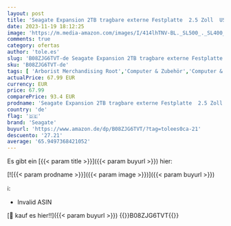 ```yaml
---
layout: post
title: 'Seagate Expansion 2TB tragbare externe Festplatte  2.5 Zoll  USB 3.0  PC & Notebook  inkl. 2 Jahre Rescue Service  Modellnr.: STKM2000400  Hybrid-Laufwerk'
date: 2023-11-19 18:12:25
image: 'https://m.media-amazon.com/images/I/414lhTNV-BL._SL500_._SL400_.jpg'
comments: true
category: ofertas
author: 'tole.es'
slug: 'B08ZJG6TVT-de Seagate Expansion 2TB tragbare externe Festplatte 2.5 Zoll...'
sku: 'B08ZJG6TVT-de'
tags: [ 'Arborist Merchandising Root','Computer & Zubehör','Computer & Zubehör: Produkte mit Umwelt-Label','Datenspeicher','Datenspeicher & Netzwerk','Externe Datenspeicher','Externe Festplatten','IT-Zubehör','Self Service','Special Features Stores','Stores','a4cbee59-f823-40fe-831a-7de64f655f6f_0','a4cbee59-f823-40fe-831a-7de64f655f6f_1301','e26659c6-d1cd-45cb-800b-2f9b432b8572_0','e26659c6-d1cd-45cb-800b-2f9b432b8572_7201','seagate','🇩🇪', ]
actualPrice: 67.99 EUR
currency: EUR
price: 67.99
comparePrice: 93.4 EUR
prodname: 'Seagate Expansion 2TB tragbare externe Festplatte  2.5 Zoll  USB 3.0  PC & Notebook  inkl. 2 Jahre Rescue Service  Modellnr.: STKM2000400  Hybrid-Laufwerk'
country: 'de'
flag: '🇩🇪'
brand: 'Seagate'
buyurl: 'https://www.amazon.de/dp/B08ZJG6TVT/?tag=tolees0ca-21'
descuento: '27.21'
average: '65.9497368421052'
---
```


Es gibt ein [{{< param title >}}]({{< param buyurl >}}) hier:

[![{{< param prodname >}}]({{< param image >}})]({{< param buyurl >}})

ℹ️:

- Invalid ASIN

[🛒 kauf es hier!!]({{< param buyurl >}})
{{<world>}}B08ZJG6TVT{{</world>}}
